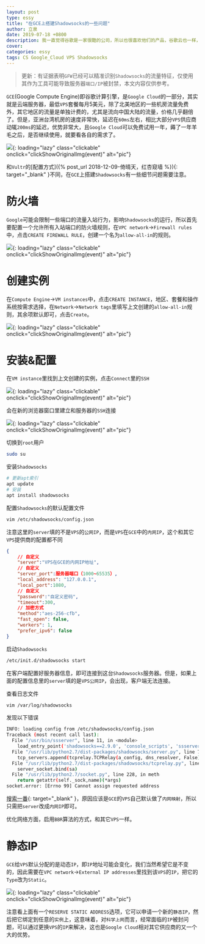 ```yaml
---
layout: post
type: essy
title: "在GCE上搭建Shadowsocks的一些问题"
author: 立泉
date: 2019-07-18 +0800
description: 我一直觉得谷歌是一家很酷的公司，所以也很喜欢他们的产品，谷歌云也一样，只是价格么，相比别家，以个人使用的角度，的确算是偏贵的。
cover: 
categories: essy
tags: CS Google_Cloud VPS Shadowsocks
---
```


> 更新：有证据表明`GFW`已经可以精准识别`Shadowsocks`的流量特征，仅使用其作为工具可能导致服务器`端口/IP`被封禁，本文内容仅供参考。

`GCE`(Google Compute Engine)即谷歌计算引擎，是`Google Cloud`的一部分，其实就是云端服务器，最低`VPS`套餐每月5美元，除了北美地区的一些机房流量免费外，其它地区的流量是单独计费的，尤其是流向中国大陆的流量，价格几乎翻倍了。但是，亚洲台湾机房的速度非常快，延迟在`60ms`左右，相比大部分`VPS`供应商动辄`200ms`的延迟，优势非常大，且`Google Cloud`可以免费试用一年，薅了一年羊毛之后，是否继续使用，就要看各自的需求了。

![](https://apqx.oss-cn-hangzhou.aliyuncs.com/blog/20190718/gc_price.jpg){: loading="lazy" class="clickable" onclick="clickShowOriginalImg(event)" alt="pic"}

和`Vultr`的[配置方式]({% post_url 2018-12-09-倚晴天，红杏窥墙 %}){: target="_blank" }不同，在`GCE`上搭建`Shadowsocks`有一些细节问题需要注意。

# 防火墙

`Google`可能会限制一些端口的流量入站行为，影响`Shadowsocks`的运行，所以首先要配置一个允许所有入站端口的防火墙规则，在`VPC network`->`Firewall rules`中，点击`CREATE FIREWALL RULE`，创建一个名为`allow-all-in`的规则。

![](https://apqx.oss-cn-hangzhou.aliyuncs.com/blog/20190718/gc_firewall.jpg){: loading="lazy" class="clickable" onclick="clickShowOriginalImg(event)" alt="pic"}

# 创建实例

在`Compute Engine`->`VM instances`中，点击`CREATE INSTANCE`，地区、套餐和操作系统按需求选择，在`Network`->`Network tags`里填写上文创建的`allow-all-in`规则，其余项默认即可，点击`Create`。

![](https://apqx.oss-cn-hangzhou.aliyuncs.com/blog/20190718/gc_instance.jpg){: loading="lazy" class="clickable" onclick="clickShowOriginalImg(event)" alt="pic"}

# 安装&配置

在`VM instance`里找到上文创建的实例，点击`Connect`里的`SSH`

![](https://apqx.oss-cn-hangzhou.aliyuncs.com/blog/20190718/gc_connect.jpg){: loading="lazy" class="clickable" onclick="clickShowOriginalImg(event)" alt="pic"}

会在新的浏览器窗口里建立和服务器的`SSH`连接

![](https://apqx.oss-cn-hangzhou.aliyuncs.com/blog/20190718/gc_ssh.jpg){: loading="lazy" class="clickable" onclick="clickShowOriginalImg(event)" alt="pic"}

切换到`root`用户

```sh
sudo su
```

安装`Shadowsocks`

```sh
# 更新apt索引
apt update
# 安装
apt install shadowsocks
```

配置`Shadowsocks`的默认配置文件

```sh
vim /etc/shadowsocks/config.json
```

注意这里的`server`填的不是`VPS`的`公网IP`，而是`VPS`在`GCE`中的`内网IP`，这个和其它`VPS`提供商的配置都不同

```json
{ 
	// 自定义
	"server":"VPS在GCE的内网IP地址", 
	// 自定义
	"server_port":服务器端口（1000~65535）, 
 	"local_address": "127.0.0.1", 
	"local_port":1080, 
	// 自定义
	"password":"自定义密码", 
	"timeout":300, 
	// 加密方式
	"method":"aes-256-cfb", 
	"fast_open": false,
	"workers": 1,
	"prefer_ipv6": false
} 
```

启动`Shadowsocks`

```sh
/etc/init.d/shadowsocks start
```

在客户端配置好服务器信息，即可连接到这台`Shadowsocks`服务器。但是，如果上面的配置信息里的`server`填的是`VPS公网IP`，会出现，客户端无法连接。

查看日志文件

```sh
vim /var/log/shadowsocks
```

发现以下错误

```sh
INFO: loading config from /etc/shadowsocks/config.json
Traceback (most recent call last):
  File "/usr/bin/ssserver", line 11, in <module>
    load_entry_point('shadowsocks==2.9.0', 'console_scripts', 'ssserver')()
  File "/usr/lib/python2.7/dist-packages/shadowsocks/server.py", line 74, in main
    tcp_servers.append(tcprelay.TCPRelay(a_config, dns_resolver, False))
  File "/usr/lib/python2.7/dist-packages/shadowsocks/tcprelay.py", line 733, in __init__
    server_socket.bind(sa)
  File "/usr/lib/python2.7/socket.py", line 228, in meth
    return getattr(self._sock,name)(*args)
socket.error: [Errno 99] Cannot assign requested address
```

[搜索一番](https://www.chenweikang.top/?p=679){: target="_blank" }，原因应该是`GCE`的`VPS`自己默认做了`内网映射`，所以只需把`server`改成`内网IP`即可。

优化网络方面，启用`BBR`算法的方式，和其它`VPS`一样。

# 静态IP

`GCE`给`VPS`默认分配的是动态`IP`，即`IP`地址可能会变化，我们当然希望它是不变的，因此需要在`VPC network`->`External IP addresses`里找到该`VPS`的`IP`，把它的`Type`改为`Static`。

![](https://apqx.oss-cn-hangzhou.aliyuncs.com/blog/20190718/gc_ip.jpg){: loading="lazy" class="clickable" onclick="clickShowOriginalImg(event)" alt="pic"}

注意看上面有一个`RESERVE STATIC ADDRESS`选项，它可以申请一个新的`静态IP`，然后把它绑定到任意的`实例`上，这意味着，对`科学上网`而言，经常面临的`IP`被封问题，可以通过更换`VPS`的`IP`来解决，这也是`Google Cloud`相对其它供应商的又一个大的优势。